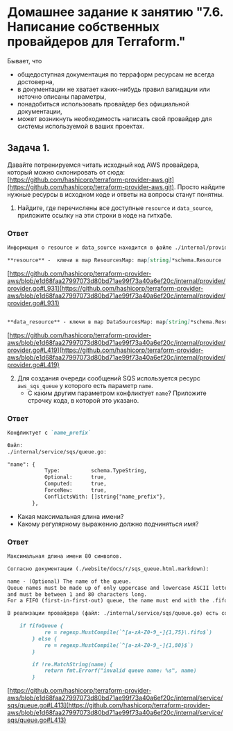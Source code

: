 # Домашнее задание к занятию "7.6. Написание собственных провайдеров для Terraform."

Бывает, что 
* общедоступная документация по терраформ ресурсам не всегда достоверна,
* в документации не хватает каких-нибудь правил валидации или неточно описаны параметры,
* понадобиться использовать провайдер без официальной документации,
* может возникнуть необходимость написать свой провайдер для системы используемой в ваших проектах.   

## Задача 1. 
Давайте потренируемся читать исходный код AWS провайдера, который можно склонировать от сюда: 
[https://github.com/hashicorp/terraform-provider-aws.git](https://github.com/hashicorp/terraform-provider-aws.git).
Просто найдите нужные ресурсы в исходном коде и ответы на вопросы станут понятны.  


1. Найдите, где перечислены все доступные `resource` и `data_source`, приложите ссылку на эти строки в коде на 
гитхабе.   

### Ответ

```markdown
Информация о resource и data_source находится в файле ./internal/provider/provider.go

**resource** -  ключи в map ResourcesMap: map[string]*schema.Resource
```

[https://github.com/hashicorp/terraform-provider-aws/blob/e1d68faa27997073d80bd71ae99f73a40a6ef20c/internal/provider/provider.go#L931](https://github.com/hashicorp/terraform-provider-aws/blob/e1d68faa27997073d80bd71ae99f73a40a6ef20c/internal/provider/provider.go#L931)

```markdown

**data_resource** - ключи в map DataSourcesMap: map[string]*schema.Resource

```
[https://github.com/hashicorp/terraform-provider-aws/blob/e1d68faa27997073d80bd71ae99f73a40a6ef20c/internal/provider/provider.go#L419](https://github.com/hashicorp/terraform-provider-aws/blob/e1d68faa27997073d80bd71ae99f73a40a6ef20c/internal/provider/provider.go#L419)



2. Для создания очереди сообщений SQS используется ресурс `aws_sqs_queue` у которого есть параметр `name`. 
    * С каким другим параметром конфликтует `name`? Приложите строчку кода, в которой это указано.
   
### Ответ 
```markdown
Конфликтует с `name_prefix`

Файл:
./internal/service/sqs/queue.go:

"name": {
			Type:          schema.TypeString,
			Optional:      true,
			Computed:      true,
			ForceNew:      true,
			ConflictsWith: []string{"name_prefix"},
		},

```


 * Какая максимальная длина имени? 
 * Какому регулярному выражению должно подчиняться имя? 

### Ответ 
```markdown
Максимальная длина имени 80 символов.

Согласно документации (./website/docs/r/sqs_queue.html.markdown):

name - (Optional) The name of the queue. 
Queue names must be made up of only uppercase and lowercase ASCII letters, numbers, underscores, and hyphens, 
and must be between 1 and 80 characters long. 
For a FIFO (first-in-first-out) queue, the name must end with the .fifo suffix. 

В реализации провайдера (файл: ./internal/service/sqs/queue.go) есть соответствующая проверка:

	if fifoQueue {
			re = regexp.MustCompile(`^[a-zA-Z0-9_-]{1,75}\.fifo$`)
		} else {
			re = regexp.MustCompile(`^[a-zA-Z0-9_-]{1,80}$`)
		}

		if !re.MatchString(name) {
			return fmt.Errorf("invalid queue name: %s", name)
		}
```
[https://github.com/hashicorp/terraform-provider-aws/blob/e1d68faa27997073d80bd71ae99f73a40a6ef20c/internal/service/sqs/queue.go#L413](https://github.com/hashicorp/terraform-provider-aws/blob/e1d68faa27997073d80bd71ae99f73a40a6ef20c/internal/service/sqs/queue.go#L413)
